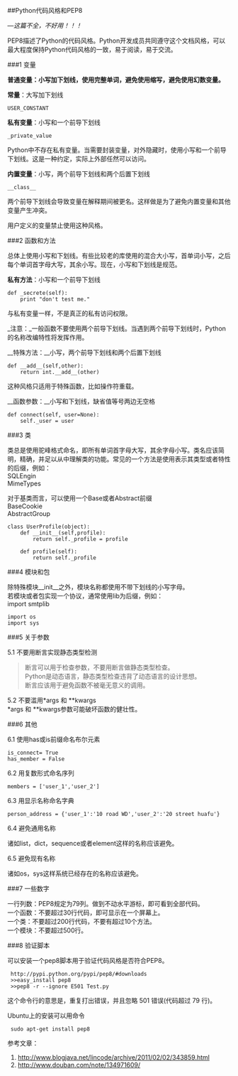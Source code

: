 ##Python代码风格和PEP8

—*这篇不全，不好用！！！*

PEP8描述了Python的代码风格。Python开发成员共同遵守这个文档风格，可以最大程度保持Python代码风格的一致，易于阅读，易于交流。

###1 变量

__普通变量：小写加下划线，使用完整单词，避免使用缩写，避免使用幻数变量。__

__常量__：大写加下划线

    USER_CONSTANT

__私有变量__：小写和一个前导下划线

    _private_value

Python中不存在私有变量。当需要封装变量，对外隐藏时，使用小写和一个前导下划线。这是一种约定，实际上外部任然可以访问。

__内置变量__：小写，两个前导下划线和两个后置下划线
      
    __class__

两个前导下划线会导致变量在解释期间被更名。这样做是为了避免内置变量和其他变量产生冲突。

用户定义的变量禁止使用这种风格。


###2 函数和方法

总体上使用小写和下划线。有些比较老的库使用的混合大小写，首单词小写，之后每个单词首字母大写，其余小写。现在，小写和下划线是规范。

__私有方法__：小写和一个前导下划线

    def _secrete(self):
        print "don't test me."

与私有变量一样，不是真正的私有访问权限。

_注意：_一般函数不要使用两个前导下划线。当遇到两个前导下划线时，Python的名称改编特性将发挥作用。

__特殊方法：__小写，两个前导下划线和两个后置下划线

    def __add__(self,other):
        return int.__add__(other)

这种风格只适用于特殊函数，比如操作符重载。

__函数参数：__小写和下划线，缺省值等号两边无空格

    def connect(self, user=None):
        self._user = user

###3 类

类总是使用驼峰格式命名，即所有单词首字母大写，其余字母小写。类名应该简明，精确，并足以从中理解类的功能。常见的一个方法是使用表示其类型或者特性的后缀，例如：<br/>
SQLEngin<br/>
MimeTypes

对于基类而言，可以使用一个Base或者Abstract前缀<br/>
BaseCookie<br/>
AbstractGroup

    class UserProfile(object):
        def __init__(self,profile):
            return self._profile = profile

        def profile(self):
            return self._profile


###4 模块和包

除特殊模块__init__之外，模块名称都使用不带下划线的小写字母。<br/>
若模块或者包实现一个协议，通常使用lib为后缀，例如：<br/>
import smtplib

    import os
    import sys

###5 关于参数

5.1 不要用断言实现静态类型检测<br/>
>断言可以用于检查参数，不要用断言做静态类型检查。<br/>
Python是动态语言，静态类型检查违背了动态语言的设计思想。<br/>
断言应该用于避免函数不被毫无意义的调用。

5.2 不要滥用\*args 和 \*\*kwargs<br/>
\*args 和 \**kwargs参数可能破坏函数的健壮性。

###6 其他

6.1 使用has或is前缀命名布尔元素

    is_connect= True
    has_member = False

6.2 用复数形式命名序列

    members = ['user_1','user_2']

6.3 用显示名称命名字典

    person_address = {'user_1':'10 road WD','user_2':'20 street huafu'}

6.4 避免通用名称

诸如list，dict，sequence或者element这样的名称应该避免。

6.5 避免现有名称

诸如os，sys这样系统已经存在的名称应该避免。

###7 一些数字

一行列数：PEP8规定为79列。做到不动水平游标，即可看到全部代码。<br/>
一个函数：不要超过30行代码，即可显示在一个屏幕上。<br/>
一个类：不要超过200行代码，不要有超过10个方法。<br/>
一个模块：不要超过500行。 
	
###8 验证脚本

可以安装一个pep8脚本用于验证代码风格是否符合PEP8。

     http://pypi.python.org/pypi/pep8/#downloads
     >>easy_install pep8
     >>pep8 -r --ignore E501 Test.py

这个命令行的意思是，重复打出错误，并且忽略 501 错误(代码超过 79 行)。

Ubuntu上的安装可以用命令

     sudo apt-get install pep8




参考文章：

1. http://www.blogjava.net/lincode/archive/2011/02/02/343859.html
2. http://www.douban.com/note/134971609/
